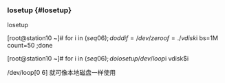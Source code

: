 ### losetup {#losetup}

losetup

[root@station10 ~]# for i in $(seq 0 6); do dd if=/dev/zero of=./vdisk$i bs=1M count=50 ;done

[root@station10 ~]# for i in $(seq 0 6); do losetup /dev/loop$i  vdisk$i

/dev/loop[0 6] 就可像本地磁盘一样使用